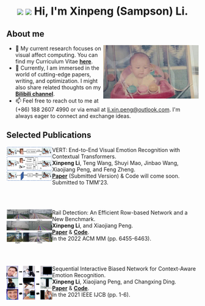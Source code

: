 <h1 align="center"><img src="https://github.com/TheDudeThatCode/TheDudeThatCode/blob/master/Assets/Hi.gif" width="29px"> <img src="https://github.com/TheDudeThatCode/TheDudeThatCode/blob/master/Assets/Earth.gif" width="24px"> Hi, I'm Xinpeng (Sampson) Li.</h1>

## About me
<a target="_blank" align="center">
  <img align="right" top="500" height="140" width="250" alt="GIF" src="https://github.com/Sampson-Lee/Sampson-Lee/blob/main/photos.gif">
</a>

- 👀 My current research focuses on visual affect computing. You can find my Curriculum Vitae **[here](https://github.com/Sampson-Lee/Sampson-Lee/blob/main/CV_XinpengLi_2023.pdf)**.
- 🌱 Currently, I am immersed in the world of cutting-edge papers, writing, and optimization. I might also share related thoughts on my **[Bilibili channel](https://space.bilibili.com/111355637/)**. 
- 📫 Feel free to reach out to me at (+86) 188 2607 4990 or via email at li.xin.peng@outlook.com. I'm always eager to connect and exchange ideas.


## Selected Publications 

[<img align="left" height="90px" width="120px" alt="ICCV" src="https://github.com/Sampson-Lee/Sampson-Lee/blob/main/TMM_2023_VERT_logo.png"/>]()
VERT: End-to-End Visual Emotion Recognition with Contextual Transformers. \
**Xinpeng Li**, Teng Wang, Shuyi Mao, Jinbao Wang, Xiaojiang Peng, and Feng Zheng.  \
[**Paper**](https://github.com/Sampson-Lee/Sampson-Lee/blob/main/VERT_Submitted_Version.pdf) (Submitted Version) & Code will come soon. \
Submitted to TMM'23.

<br/>
<br/>

[<img align="left" height="90px" width="120px" alt="ACMMM" src="https://github.com/Sampson-Lee/Sampson-Lee/blob/main/ACM_MM_2022_Rail_Detection_logo.png"/>]()
Rail Detection: An Efficient Row-based Network and a New Benchmark. \
**Xinpeng Li**, and Xiaojiang Peng. \
[**Paper**](https://github.com/Sampson-Lee/Sampson-Lee/blob/main/ACM_MM_2022_Rail_Detection.pdf) & [**Code**](https://github.com/Sampson-Lee/Rail-Detection). \
In the 2022 ACM MM (pp. 6455-6463).

<br/>
<br/>

[<img align="left" height="90px" width="120px" alt="IJCB" src="https://github.com/Sampson-Lee/Sampson-Lee/blob/main/IJCB_2021_SCB_Net_logo.png"/>]()
Sequential Interactive Biased Network for Context-Aware Emotion Recognition. \
**Xinpeng Li**, Xiaojiang Peng, and Changxing Ding. \
[**Paper**](https://github.com/Sampson-Lee/Sampson-Lee/blob/main/IJCB_2021_SCB_Net.pdf) & [**Code**](https://github.com/Sampson-Lee/SIB-Net). \
In the 2021 IEEE IJCB (pp. 1-6).


<br/>
